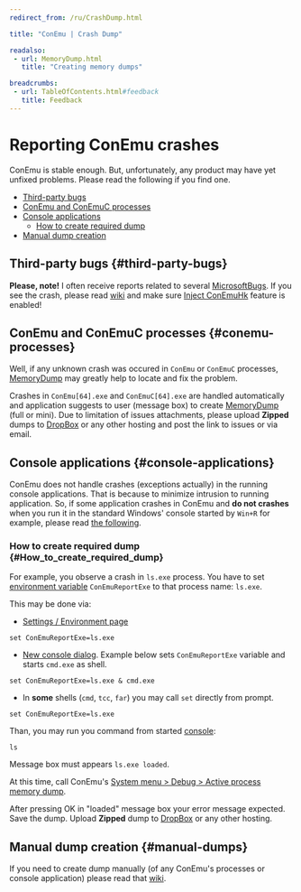 ```yaml
---
redirect_from: /ru/CrashDump.html

title: "ConEmu | Crash Dump"

readalso:
 - url: MemoryDump.html
   title: "Creating memory dumps"

breadcrumbs:
 - url: TableOfContents.html#feedback
   title: Feedback
---
```


# Reporting ConEmu crashes

ConEmu is stable enough.
But, unfortunately, any product may have yet unfixed problems.
Please read the following if you find one.

* [Third-party bugs](#third-party-bugs)
* [ConEmu and ConEmuC processes](#conemu-processes)
* [Console applications](#console-applications)
  * [How to create required dump](#How_to_create_required_dump)
* [Manual dump creation](#manual-dumps)


## Third-party bugs  {#third-party-bugs}

**Please, note!** I often receive reports related to several
[MicrosoftBugs](MicrosoftBugs.html).
If you see the crash, please read [wiki](MicrosoftBugs.html)
and make sure [Inject ConEmuHk](ConEmuHk.html) feature is enabled!


## ConEmu and ConEmuC processes  {#conemu-processes}

Well, if any unknown crash was occured in `ConEmu` or `ConEmuC` processes,
[MemoryDump](MemoryDump.html) may greatly help to locate and fix the problem.

Crashes in `ConEmu[64].exe` and `ConEmuC[64].exe` are handled automatically
and application suggests to user (message box) to create
[MemoryDump](MemoryDump.html) (full or mini).
Due to limitation of issues attachments, please upload **Zipped** dumps to
[DropBox](DropBox.html) or any other hosting and post the link
to issues or via email.


## Console applications  {#console-applications}

ConEmu does not handle crashes (exceptions actually) in the running console applications.
That is because to minimize intrusion to running application.
So, if some application crashes in ConEmu and **do not crashes** when you run it
in the standard Windows' console started by `Win+R` for example, please read
[the following](#How_to_create_required_dump).


### How to create required dump   {#How_to_create_required_dump}

For example, you observe a crash in `ls.exe` process.
You have to set [environment variable](ConEmuEnvironment.html#Debug_purposed_variables)
`ConEmuReportExe` to that process name: `ls.exe`.

This may be done via:

* [Settings / Environment page](SettingsEnvironment.html)

~~~
set ConEmuReportExe=ls.exe
~~~

* [New console dialog](NewConsole.html). Example below sets `ConEmuReportExe` variable and starts `cmd.exe` as shell.

~~~
set ConEmuReportExe=ls.exe & cmd.exe
~~~

* In **some** shells (`cmd`, `tcc`, `far`) you may call `set` directly from prompt.

~~~
set ConEmuReportExe=ls.exe
~~~

Than, you may run you command from started [console](VirtualConsole.html):

~~~
ls
~~~

Message box must appears `ls.exe loaded`.

At this time, call ConEmu's
[System menu  > Debug > Active process memory dump](SystemMenu.html).

After pressing OK in "loaded" message box your error message expected.
Save the dump.
Upload **Zipped** dump to [DropBox](DropBox.html) or any other hosting.


## Manual dump creation  {#manual-dumps}

If you need to create dump manually (of any ConEmu's processes or console application)
please read that [wiki](MemoryDump.html).
